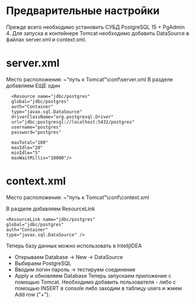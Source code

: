 # Предварительные настройки
Прежде всего необходимо установить СУБД PostgreSQL 15 + PgAdmin 4.
Для запуска в контейнере Tomcat необходимо добавить DataSource в файлах server.xml и context.xml.

# server.xml
Место расположения: ~"путь к Tomcat"\conf\server.xml
В разделе <GlobalNamingResources> добавляем ЕЩЕ один <Resource>

	  <Resource name="jdbc/postgres" 
      global="jdbc/postgres" 
      auth="Container" 
      type="javax.sql.DataSource" 
      driverClassName="org.postgresql.Driver" 
      url="jdbc:postgresql://localhost:5432/postgres" 
      username="postgres" 
      password="postgres" 
      
      maxTotal="100" 
      maxIdle="20" 
      minIdle="5" 
      maxWaitMillis="10000"/>

# context.xml
Место расположения: ~"путь к Tomcat"\conf\context.xml

В разделе <Context> добавляем ResourceLink
```
<ResourceLink name="jdbc/postgres"
global="jdbc/postgres"
auth="Container"
type="javax.sql.DataSource" />
```

Теперь базу данных можно использовать в IntelijIDEA

- Открываем Database -> New -> DataSource
- Выбираем PostgreSQL
- Вводим логин пароль -> тестируем соединение
- Apply и обновляем Database
Теперь запускаем приложение с помощью Tomcat.
Необходимо добавить пользователя - либо с помощью INSERT в console либо заходим в таблицу users и жмем Add row ("+").
